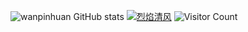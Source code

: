 ![wanpinhuan GitHub stats](https://github-readme-stats.vercel.app/api?username=wanpinhuan&show_icons=true&theme=tokyonight)
[![烈焰清风](https://img.qfwl.tk/file/13245185b6e2757d19aba.jpg)](https://github.com/wanpinhuan)
![Visitor Count](https://profile-counter.glitch.me/all-smile/count.svg)
